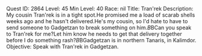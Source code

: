Quest ID: 2864
Level: 45
Min Level: 40
Race: nil
Title: Tran'rek
Description: My cousin Tran'rek is in a tight spot.He promised me a load of scarab shells weeks ago and he hasn't delivered.He's my cousin, so I'd hate to have to send someone to Gadgetzan to break something on him.$B$BCan you speak to Tran'rek for me?Let him know he needs to get that delivery together before I do something rash?$B$BGadgetzan is in northern Tanaris, in Kalimdor.
Objective: Speak with Tran'rek in Gadgetzan.
